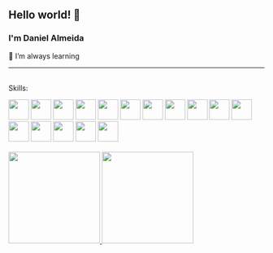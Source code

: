 ## Hello world! 👋
### I'm Daniel Almeida

🌱 I’m always learning
<br><hr><br>
Skills: 

  <div class="imagem-container">
    <img src="https://cdn.jsdelivr.net/gh/devicons/devicon/icons/linux/linux-original.svg" width="40" height="40"/>
    <img src="https://cdn-icons-png.flaticon.com/128/888/888882.png" width="40" height="40"/>
    <img src="https://cdn-icons-png.flaticon.com/128/6132/6132221.png" width="40" height="40"/>
    <img src="https://cdn-icons-png.flaticon.com/128/919/919852.png" width="40" height="40"/>
    <img src="https://cdn-icons-png.flaticon.com/128/5968/5968342.png" width="40" height="40"/>
    <img src="https://cdn-icons-png.flaticon.com/128/10353/10353542.png" width="40" height="40"/>
    <img src="https://cdn-icons-png.flaticon.com/128/11905/11905914.png" width="40" height="40"/>
    <img src="https://cdn-icons-png.flaticon.com/128/919/919853.png" width="40" height="40"/>
    <img src="https://cdn-icons-png.flaticon.com/128/1991/1991103.png" width="40" height="40"/>
    <img src="https://cdn-icons-png.flaticon.com/128/732/732190.png" width="40" height="40"/>
    <img src="https://cdn-icons-png.flaticon.com/128/1051/1051277.png" width="40" height="40"/>
    <img src="https://cdn-icons-png.flaticon.com/128/5968/5968292.png" width="40" height="40"/>
    <img src="https://cdn-icons-png.flaticon.com/128/732/732220.png" width="40" height="40"/>
    <img src="https://cdn-icons-png.flaticon.com/128/3825/3825480.png" width="40" height="40"/>
    <img src="https://cdn-icons-png.flaticon.com/128/7458/7458531.png" width="40" height="40"/>
    <img src="https://cdn-icons-png.flaticon.com/128/9626/9626677.png" width="40" height="40"/>
  </div>
<br>

<div>
<a href="https://github.com/dcalmeida149">
<img height="180em" src="https://github-readme-stats.vercel.app/api/top-langs/?username=dcalmeida149&layout=compact&langs_count=7&theme=dracula"/>
<img height="180em" src="https://github-readme-stats.vercel.app/api?username=dcalmeida149&show_icons=true&theme=dracula&include_all_commits=true&count_private=true"/>
</div>
<br>                  

<!--
**dcalmeida149/dcalmeida149** is a ✨ _special_ ✨ repository because its `README.md` (this file) appears on your GitHub profile.

Here are some ideas to get you started:

- 🔭 I’m currently working on ...
- 🌱 I’m currently learning ...
- 👯 I’m looking to collaborate on ...
- 🤔 I’m looking for help with ...
- 💬 Ask me about ...
- 📫 How to reach me: ...
- 😄 Pronouns: ...
- ⚡ Fun fact: ...
-->
